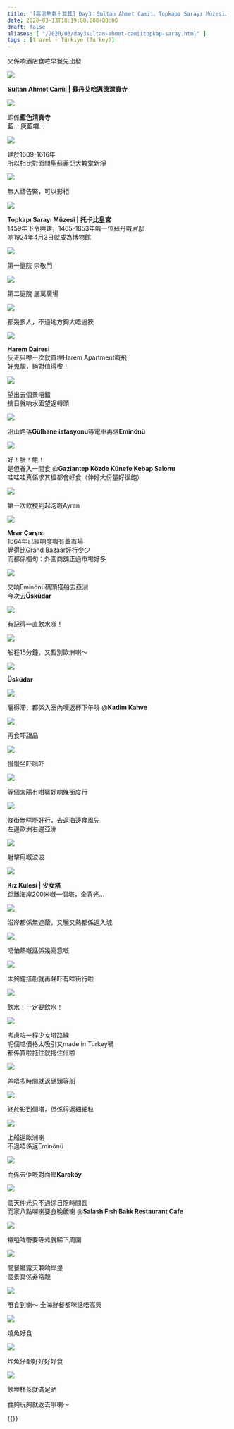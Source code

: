 ```yaml
---
title: '[高溫熱氣土耳其] Day3：Sultan Ahmet Camii、Topkapı Sarayı Müzesi、Gaziantep Közde Künefe、Mısır Çarşısı、Üsküdar、Karaköy (Salash Balik)'
date: 2020-03-13T10:19:00.000+08:00
draft: false
aliases: [ "/2020/03/day3sultan-ahmet-camiitopkap-saray.html" ]
tags : [travel - Türkiye (Turkey)]
---
```


又係响酒店食咗早餐先出發  

![](/images/turkey3z1.jpg)

**Sultan Ahmet Camii | 蘇丹艾哈邁德清真寺**  

![](/images/turkey3z2.jpg)

即係**藍色清真寺**  
藍... 灰藍囉...  

![](/images/turkey3z3.jpg)

建於1609-1616年  
所以相比對面間[聖蘇菲亞大教堂](https://hidie.net/turkey2/)新淨  

![](/images/turkey3z4.jpg)

無人禱告緊，可以影相  

![](/images/turkey3z5.jpg)

**Topkapı Sarayı Müzesi | 托卡比皇宮**  
1459年下令興建，1465-1853年嘅一位蘇丹嘅官邸  
响1924年4月3日就成為博物館  

![](/images/turkey3z6.jpg)

第一庭院 崇敬門  

![](/images/turkey3z7.jpg)

第二庭院 底萬廣場  

![](/images/turkey3z8.jpg)

都幾多人，不過地方夠大唔逼狹  

![](/images/turkey3z9.jpg)

**Harem Dairesi**  
反正只嚟一次就買埋Harem Apartment嘅飛  
好鬼靚，絕對值得嚟！  

![](/images/turkey3z10.jpg)

望出去個景唔錯  
擒日就响水面望返轉頭  

![](/images/turkey3z11.jpg)

沿山路落**Gülhane istasyonu**等電車再落**Eminönü**  

![](/images/turkey3z12.jpg)

好！肚！餓！  
是但舂入一間食 @**Gaziantep Közde Künefe Kebap Salonu**  
哇哇哇真係求其搵都會好食（仲好大份量好很飽）  

![](/images/turkey3z13.jpg)

第一次飲攪到起泡嘅Ayran  

![](/images/turkey3z14.jpg)

**Mısır Çarşısı**  
1664年已經响度嘅有蓋市場  
覺得比[Grand Bazaar](https://hidie.net/turkey1/)好行少少  
而都係嗰句：外圍商舖正過市場好多  

![](/images/turkey3z15.jpg)

又响Eminönü碼頭搭船去亞洲  
今次去**Üsküdar**  

![](/images/turkey3z16.jpg)

有記得一直飲水㗎！  

![](/images/turkey3z17.jpg)

船程15分鐘，又暫別歐洲喇～  

![](/images/turkey3z18.jpg)

**Üsküdar**  

![](/images/turkey3z19.jpg)

曬得滯，都係入室內嘆返杯下午啡 @**Kadim Kahve**  

![](/images/turkey3z20.jpg)

再食吓甜品  

![](/images/turkey3z21.jpg)

慢慢坐吓唞吓  

![](/images/turkey3z22.jpg)

等個太陽冇咁猛好响條街度行  

![](/images/turkey3z23.jpg)

條街無咩嘢好行，去返海邊食風先  
左邊歐洲右邊亞洲  

![](/images/turkey3z24.jpg)

射擊用嘅波波  

![](/images/turkey3z25.jpg)

**Kız Kulesi | 少女塔**  
距離海岸200米嘅一個塔，全背光...  

![](/images/turkey3z26.jpg)

沿岸都係無遮蔭，又曬又熱都係返入城  

![](/images/turkey3z27.jpg)

唔怕熱嘅話係幾寫意嘅  

![](/images/turkey3z28.jpg)

未夠鐘搭船就再睇吓有咩街行啦  

![](/images/turkey3z29.jpg)

飲水！一定要飲水！  

![](/images/turkey3z30.jpg)

考慮咗一程少女塔路線  
呢個喼價格太吸引又made in Turkey喎  
都係買啦拖住就拖住佢啦  

![](/images/turkey3z31.jpg)

差唔多時間就返碼頭等船  

![](/images/turkey3z32.jpg)

終於影到個塔，但係得返細細粒  

![](/images/turkey3z33.jpg)

上船返歐洲喇  
不過唔係返Eminönü  

![](/images/turkey3z34.jpg)

而係去佢嘅對面岸**Karaköy**  

![](/images/turkey3z35.jpg)

個天仲光只不過係日照時間長  
而家八點㗎喇要食晚飯喇 @**Salash Fısh Balık Restaurant Cafe**  

![](/images/turkey3z36.jpg)

襯嗌咗嘢要等煮就睇下周圍  

![](/images/turkey3z37.jpg)

間餐廳露天兼响岸邊  
個景真係非常靚  

![](/images/turkey3z38.jpg)

嘢食到喇～ 全海鮮餐都咪話唔高興  

![](/images/turkey3z39.jpg)

燒魚好食  

![](/images/turkey3z40.jpg)

炸魚仔都好好好好食  

![](/images/turkey3z41.jpg)

飲埋杯茶就滿足晒  
  
  
食夠玩夠就返去唞喇～

{{<turkey>}}
